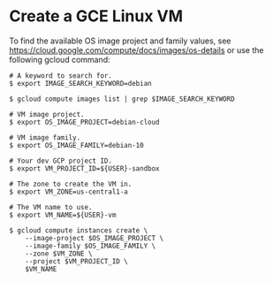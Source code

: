 # Create a GCE Linux VM

To find the available OS image project and family values, see
https://cloud.google.com/compute/docs/images/os-details or use the following
gcloud command:

```shell
# A keyword to search for.
$ export IMAGE_SEARCH_KEYWORD=debian

$ gcloud compute images list | grep $IMAGE_SEARCH_KEYWORD
```

```shell
# VM image project.
$ export OS_IMAGE_PROJECT=debian-cloud

# VM image family.
$ export OS_IMAGE_FAMILY=debian-10

# Your dev GCP project ID.
$ export VM_PROJECT_ID=${USER}-sandbox

# The zone to create the VM in.
$ export VM_ZONE=us-central1-a

# The VM name to use.
$ export VM_NAME=${USER}-vm

$ gcloud compute instances create \
    --image-project $OS_IMAGE_PROJECT \
    --image-family $OS_IMAGE_FAMILY \
    --zone $VM_ZONE \
    --project $VM_PROJECT_ID \
    $VM_NAME
```
